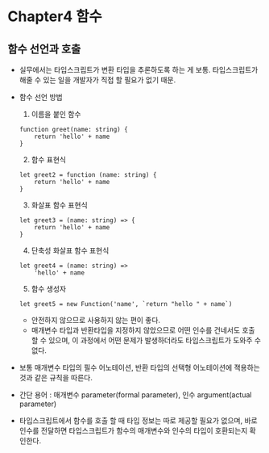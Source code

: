 # Chapter4 함수

## 함수 선언과 호출
- 실무에서는 타입스크립트가 변환 타입을 추론하도록 하는 게 보통. 타입스크립트가 해줄 수 있는 일을 개발자가 직접 할 필요가 없기 때문.
- 함수 선언 방법
    1. 이름을 붙인 함수
    ```
    function greet(name: string) {
        return 'hello' + name
    }
    ````

    2. 함수 표현식
    ```
    let greet2 = function (name: string) {
        return 'hello' + name
    }
    ```

    3. 화살표 함수 표현식
    ```
    let greet3 = (name: string) => {
        return 'hello' + name
    }
    ```

    4. 단축성 화살표 함수 표현식
    ```
    let greet4 = (name: string) => 
        'hello' + name
    ```

    5. 함수 생성자 
    ```
    let greet5 = new Function('name', `return "hello " + name`)
    ```
    - 안전하지 않으므로 사용하지 않는 편이 좋다.
    - 매개변수 타입과 반환타입을 지정하지 않았으므로 어떤 인수를 건네서도 호출할 수 있으며, 이 과정에서 어떤 문제가 발생하더라도 타입스크립트가 도와주 수 없다.
- 보통 매개변수 타입의 필수 어노테이션, 반환 타입의 선택형 어노테이션에 젹용하는 것과 같은 규칙을 따른다.
- 간단 용어 : 매개변수 parameter(formal parameter), 인수 argument(actual parameter)
- 타입스크립트에서 함수를 호출 할 때 타입 정보는 따로 제공할 필요가 없으며, 바로 인수를 전달하면 타입스크립트가 함수의 매개변수와 인수의 타입이 호환되는지 확인한다.       


